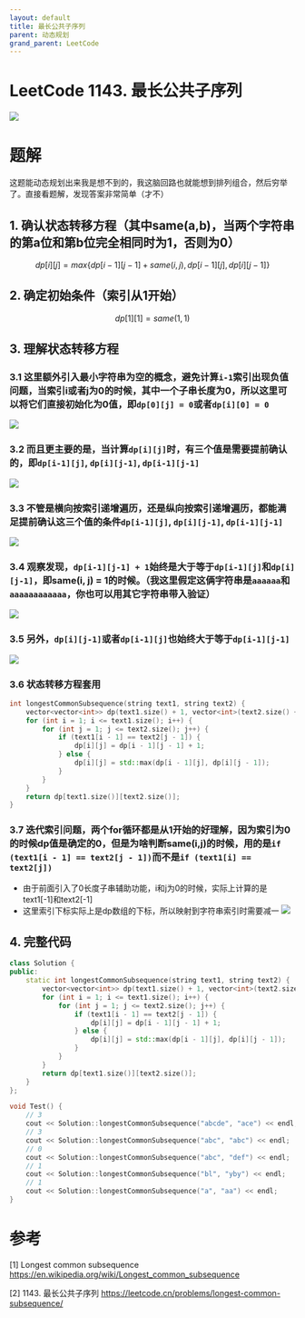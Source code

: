 ```yaml
---
layout: default
title: 最长公共子序列
parent: 动态规划
grand_parent: LeetCode
---
```


# LeetCode 1143. 最长公共子序列
![](../../assets/images/code/maxsub01.png)

# 题解
这题能动态规划出来我是想不到的，我这脑回路也就能想到排列组合，然后穷举了。直接看题解，发现答案非常简单（才不）

## 1. 确认状态转移方程（其中same(a,b)，当两个字符串的第a位和第b位完全相同时为1，否则为0）
$$
dp[i][j]=max\{dp[i-1][j-1]+same(i,j),dp[i-1][j],dp[i][j-1]\}
$$

## 2. 确定初始条件（索引从1开始）
$$
dp[1][1]=same(1,1)
$$

## 3. 理解状态转移方程
### 3.1 这里额外引入最小字符串为空的概念，避免计算`i-1`索引出现负值问题，当索引i或者j为0的时候，其中一个子串长度为0，所以这里可以将它们直接初始化为0值，即`dp[0][j] = 0`或者`dp[i][0] = 0`
![](../../assets/images/code/maxsub02.png)

### 3.2 而且更主要的是，当计算`dp[i][j]`时，有三个值是需要提前确认的，即`dp[i-1][j]`, `dp[i][j-1]`, `dp[i-1][j-1]`
![](../../assets/images/code/maxsub03.png)

### 3.3 不管是横向按索引递增遍历，还是纵向按索引递增遍历，都能满足提前确认这三个值的条件`dp[i-1][j]`, `dp[i][j-1]`, `dp[i-1][j-1]`

![](../../assets/images/code/maxsub04.png)

### 3.4 观察发现，`dp[i-1][j-1] + 1`始终是大于等于`dp[i-1][j]`和`dp[i][j-1]`，即same(i, j) = 1的时候。（我这里假定这俩字符串是`aaaaaa`和`aaaaaaaaaaaa`，你也可以用其它字符串带入验证）
![](../../assets/images/code/maxsub05.png)

### 3.5 另外，`dp[i][j-1]`或者`dp[i-1][j]`也始终大于等于`dp[i-1][j-1]`
![](../../assets/images/code/maxsub06.png)

### 3.6 状态转移方程套用
```cpp
int longestCommonSubsequence(string text1, string text2) {
    vector<vector<int>> dp(text1.size() + 1, vector<int>(text2.size() + 1));
    for (int i = 1; i <= text1.size(); i++) {
        for (int j = 1; j <= text2.size(); j++) {
            if (text1[i - 1] == text2[j - 1]) {
                dp[i][j] = dp[i - 1][j - 1] + 1;
            } else {
                dp[i][j] = std::max(dp[i - 1][j], dp[i][j - 1]);
            }
        }
    }
    return dp[text1.size()][text2.size()];
}
```

### 3.7 迭代索引问题，两个for循环都是从1开始的好理解，因为索引为0的时候dp值是确定的0，但是为啥判断same(i,j)的时候，用的是`if (text1[i - 1] == text2[j - 1])`而不是`if (text1[i] == text2[j])`
* 由于前面引入了0长度子串辅助功能，i和j为0的时候，实际上计算的是text1[-1]和text2[-1]
* 这里索引下标实际上是dp数组的下标，所以映射到字符串索引时需要减一
![](../../assets/images/code/maxsub07.png)


## 4. 完整代码
```cpp
class Solution {
public:
    static int longestCommonSubsequence(string text1, string text2) {
        vector<vector<int>> dp(text1.size() + 1, vector<int>(text2.size() + 1));
        for (int i = 1; i <= text1.size(); i++) {
            for (int j = 1; j <= text2.size(); j++) {
                if (text1[i - 1] == text2[j - 1]) {
                    dp[i][j] = dp[i - 1][j - 1] + 1;
                } else {
                    dp[i][j] = std::max(dp[i - 1][j], dp[i][j - 1]);
                }
            }
        }
        return dp[text1.size()][text2.size()];
    }
};

void Test() {
    // 3
    cout << Solution::longestCommonSubsequence("abcde", "ace") << endl;
    // 3
    cout << Solution::longestCommonSubsequence("abc", "abc") << endl;
    // 0
    cout << Solution::longestCommonSubsequence("abc", "def") << endl;
    // 1
    cout << Solution::longestCommonSubsequence("bl", "yby") << endl;
    // 1
    cout << Solution::longestCommonSubsequence("a", "aa") << endl;
}
```

# 参考
[1] Longest common subsequence https://en.wikipedia.org/wiki/Longest_common_subsequence

[2] 1143. 最长公共子序列 https://leetcode.cn/problems/longest-common-subsequence/
